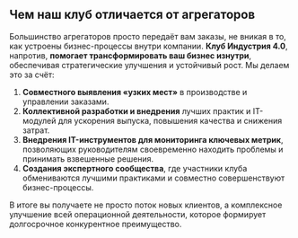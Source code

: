 ## Чем наш клуб отличается  от агрегаторов

Большинство агрегаторов просто передаёт вам заказы, не вникая в то, как устроены бизнес-процессы внутри компании. **Клуб Индустрия 4.0**, напротив, **помогает трансформировать ваш бизнес изнутри**, обеспечивая стратегические улучшения и устойчивый рост. Мы делаем это за счёт:

1. **Совместного выявления «узких мест»** в производстве и управлении заказами.  
2. **Коллективной разработки и внедрения** лучших практик и IT-модулей для ускорения выпуска, повышения качества и снижения затрат.  
3. **Внедрения IT-инструментов для мониторинга ключевых метрик**, позволяющих руководителям своевременно находить проблемы и принимать взвешенные решения.  
4. **Создания экспертного сообщества**, где участники клуба обмениваются лучшими практиками и совместно   совершенствуют бизнес-процессы.

В итоге вы получаете не просто поток новых клиентов, а комплексное улучшение всей операционной деятельности, которое формирует долгосрочное конкурентное преимущество.
